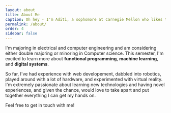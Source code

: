 ```yaml
---
layout: about
title: About Me
caption: Oh hey - I'm Aditi, a sophomore at Carnegie Mellon who likes to write code and build cool things.
permalink: /about/
order: 4
sidebar: false
---
```


I'm majoring in electrical and computer engineering and am considering either double majoring or minoring in Computer science.
This semester, I'm excited to learn more about **functional programming**, **machine learning**, and **digital systems**.


So far, I've had experience with web developement, dabbled into robotics, played around with a lot of hardware, and experimented with
virtual reality. I'm extremely passionate about learning new technologies and having novel experiences, and given the chance, would 
love to take apart and put together everything I can get my hands on.


Feel free to get in touch with me!